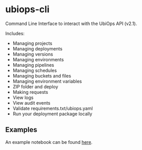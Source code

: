 # ubiops-cli

Command Line Interface to interact with the UbiOps API (v2.1).

Includes:

- Managing projects
- Managing deployments
- Managing versions
- Managing environments
- Managing pipelines
- Managing schedules
- Managing buckets and files
- Managing environment variables
- ZIP folder and deploy
- Making requests
- View logs
- View audit events
- Validate requirements.txt/ubiops.yaml
- Run your deployment package locally

## Examples

An example notebook can be found <a target="_blank" href="https://github.com/UbiOps/command-line-interface/blob/master/examples/quickstart-simple-CLI.ipynb">here</a>.
